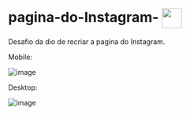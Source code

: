 # pagina-do-Instagram- <img align="center" height="40" width="40" src="https://user-images.githubusercontent.com/95653155/176980957-078461e1-f1f5-49ab-af22-817b5a8ca729.png" />

Desafio da dio de recriar a pagina do Instagram.


Mobile:

![image](https://user-images.githubusercontent.com/95653155/176980988-e45a3de5-3a2c-4b75-9b95-84010b296a13.png)

Desktop:

![image](https://user-images.githubusercontent.com/95653155/176981001-207cece7-608b-4031-8f93-8795b1735d64.png)

